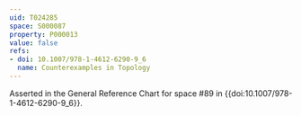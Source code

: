```yaml
---
uid: T024285
space: S000087
property: P000013
value: false
refs:
- doi: 10.1007/978-1-4612-6290-9_6
  name: Counterexamples in Topology
---
```


Asserted in the General Reference Chart for space #89 in
{{doi:10.1007/978-1-4612-6290-9_6}}.
